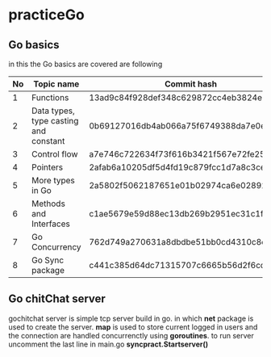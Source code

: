 # practiceGo
## Go basics
in this the Go basics are covered are following

|No | Topic name     |Commit hash |
|--|-----------------|---------|
|1|Functions|13ad9c84f928def348c629872cc4eb3824e75e3c|
|2| Data types, type casting and constant |0b69127016db4ab066a75f6749388da7e0e4a3bd
|3|Control flow|a7e746c722634f73f616b3421f567e72fe254f59
|4|Pointers|2afab6a10205df5d4fd19c879fcc1d7a8c3cef54
|5|More types in Go|2a5802f5062187651e01b02974ca6e0289293b74
|6|Methods and Interfaces|c1ae5679e59d88ec13db269b2951ec31c1f0a24e
|7|Go Concurrency|762d749a270631a8dbdbe51bb0cd4310c8ea89a1
|8|Go Sync package|c441c385d64dc71315707c6665b56d2f6cd83ab7

## Go chitChat server
gochitchat server is simple tcp server build in go. in which **net** package is used to create the server. **map** is used to store current logged in users and the connection are handled concurrenctly using 
**goroutines**. to run server uncomment the last line in main.go **syncpract.Startserver()** 